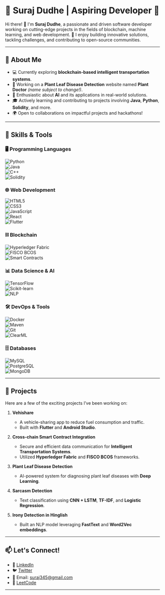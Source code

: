 # 🌟 Suraj Dudhe | Aspiring Developer 🌟

Hi there! 👋 I'm **Suraj Dudhe**, a passionate and driven software developer working on cutting-edge projects in the fields of blockchain, machine learning, and web development. 🚀 I enjoy building innovative solutions, tackling challenges, and contributing to open-source communities.

---

## 🌱 **About Me**
- 💻 Currently exploring **blockchain-based intelligent transportation systems**.
- 🌿 Working on a **Plant Leaf Disease Detection** website named **Plant Doctor** *(name subject to change!)*.
- 🤖 Enthusiastic about **AI** and its applications in real-world solutions.
- 🎓 Actively learning and contributing to projects involving **Java**, **Python**, **Solidity**, and more.
- 🌍 Open to collaborations on impactful projects and hackathons!

---

## 🔧 **Skills & Tools**

### 🖥️ Programming Languages  
![Python](https://img.shields.io/badge/Python-3776AB?style=for-the-badge&logo=python&logoColor=white)  
![Java](https://img.shields.io/badge/Java-007396?style=for-the-badge&logo=java&logoColor=white)  
![C++](https://img.shields.io/badge/C++-00599C?style=for-the-badge&logo=cplusplus&logoColor=white)  
![Solidity](https://img.shields.io/badge/Solidity-363636?style=for-the-badge&logo=solidity&logoColor=white)  

### 🌐 Web Development  
![HTML5](https://img.shields.io/badge/HTML5-E34F26?style=for-the-badge&logo=html5&logoColor=white)  
![CSS3](https://img.shields.io/badge/CSS3-1572B6?style=for-the-badge&logo=css3&logoColor=white)  
![JavaScript](https://img.shields.io/badge/JavaScript-F7DF1E?style=for-the-badge&logo=javascript&logoColor=black)  
![React](https://img.shields.io/badge/React-61DAFB?style=for-the-badge&logo=react&logoColor=black)  
![Flutter](https://img.shields.io/badge/Flutter-02569B?style=for-the-badge&logo=flutter&logoColor=white)  

### ⛓️ Blockchain  
![Hyperledger Fabric](https://img.shields.io/badge/Hyperledger_Fabric-2F3134?style=for-the-badge&logo=hyperledger&logoColor=white)  
![FISCO BCOS](https://img.shields.io/badge/FISCO_BCOS-3F51B5?style=for-the-badge&logo=fisco-bcos&logoColor=white)  
![Smart Contracts](https://img.shields.io/badge/Smart_Contracts-FF4500?style=for-the-badge&logo=ethereum&logoColor=white)  

### 📊 Data Science & AI  
![TensorFlow](https://img.shields.io/badge/TensorFlow-FF6F00?style=for-the-badge&logo=tensorflow&logoColor=white)  
![Scikit-learn](https://img.shields.io/badge/Scikit--Learn-F7931E?style=for-the-badge&logo=scikit-learn&logoColor=white)  
![NLP](https://img.shields.io/badge/Natural_Language_Processing-0052CC?style=for-the-badge&logo=apache&logoColor=white)  

### 🛠️ DevOps & Tools  
![Docker](https://img.shields.io/badge/Docker-2496ED?style=for-the-badge&logo=docker&logoColor=white)  
![Maven](https://img.shields.io/badge/Maven-C71A36?style=for-the-badge&logo=apache-maven&logoColor=white)  
![Git](https://img.shields.io/badge/Git-F05032?style=for-the-badge&logo=git&logoColor=white)  
![ClearML](https://img.shields.io/badge/ClearML-4587F5?style=for-the-badge&logo=clearml&logoColor=white)  

### 🗄️ Databases  
![MySQL](https://img.shields.io/badge/MySQL-4479A1?style=for-the-badge&logo=mysql&logoColor=white)  
![PostgreSQL](https://img.shields.io/badge/PostgreSQL-336791?style=for-the-badge&logo=postgresql&logoColor=white)  
![MongoDB](https://img.shields.io/badge/MongoDB-47A248?style=for-the-badge&logo=mongodb&logoColor=white)  

---

## 🚀 **Projects**
Here are a few of the exciting projects I’ve been working on:
1. **Vehishare**
   - A vehicle-sharing app to reduce fuel consumption and traffic.
   - Built with **Flutter** and **Android Studio**.

2. **Cross-chain Smart Contract Integration**
   - Secure and efficient data communication for **Intelligent Transportation Systems**.
   - Utilized **Hyperledger Fabric** and **FISCO BCOS** frameworks.

3. **Plant Leaf Disease Detection**
   - AI-powered system for diagnosing plant leaf diseases with **Deep Learning**.

4. **Sarcasm Detection**
   - Text classification using **CNN + LSTM**, **TF-IDF**, and **Logistic Regression**.

5. **Irony Detection in Hinglish**
   - Built an NLP model leveraging **FastText** and **Word2Vec embeddings**.

---

## 📫 **Let's Connect!**
- 💼 [LinkedIn](https://www.linkedin.com/in/suraj-dudhe-70b16b209/)
- 🐦 [Twitter](https://twitter.com/suraj_dudhe)
- 📧 Email: suraj345@gmail.com
- 🔗 [LeetCode](https://leetcode.com/u/surajdudhe7/) 

---
